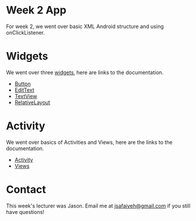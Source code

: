 # Week 2 App
For week 2, we went over basic XML Android structure and using onClickListener.

# Widgets
We went over three [widgets](http://developer.android.com/design/patterns/widgets.html), here are links to the documentation.
* [Button](http://developer.android.com/reference/android/widget/Button.html)
* [EditText](http://developer.android.com/reference/android/widget/EditText.html)
* [TextView](http://developer.android.com/reference/android/widget/TextView.html)
* [RelativeLayout](http://developer.android.com/reference/android/widget/RelativeLayout.html)

# Activity
We went over basics of Activities and Views, here are the links to the documentation.
* [Activity](http://developer.android.com/reference/android/app/Activity.html)
* [Views](http://developer.android.com/reference/android/view/View.html)

# Contact
This week's lecturer was Jason. Email me at jsafaiyeh@gmail.com if you still have questions!
